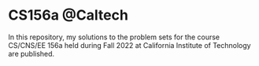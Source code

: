 # CS156a @Caltech

In this repository, my solutions to the problem sets for the course CS/CNS/EE 156a held during Fall 2022 at California Institute of Technology are published.
